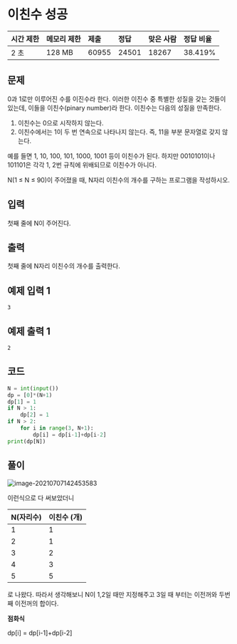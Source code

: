 # 이친수 성공

| 시간 제한 | 메모리 제한 | 제출  | 정답  | 맞은 사람 | 정답 비율 |
| :-------- | :---------- | :---- | :---- | :-------- | :-------- |
| 2 초      | 128 MB      | 60955 | 24501 | 18267     | 38.419%   |

## 문제

0과 1로만 이루어진 수를 이진수라 한다. 이러한 이진수 중 특별한 성질을 갖는 것들이 있는데, 이들을 이친수(pinary number)라 한다. 이친수는 다음의 성질을 만족한다.

1. 이친수는 0으로 시작하지 않는다.
2. 이친수에서는 1이 두 번 연속으로 나타나지 않는다. 즉, 11을 부분 문자열로 갖지 않는다.

예를 들면 1, 10, 100, 101, 1000, 1001 등이 이친수가 된다. 하지만 0010101이나 101101은 각각 1, 2번 규칙에 위배되므로 이친수가 아니다.

N(1 ≤ N ≤ 90)이 주어졌을 때, N자리 이친수의 개수를 구하는 프로그램을 작성하시오.

## 입력

첫째 줄에 N이 주어진다.

## 출력

첫째 줄에 N자리 이친수의 개수를 출력한다.

## 예제 입력 1 

```
3
```

## 예제 출력 1 

```
2
```

## 코드

```python
N = int(input())
dp = [0]*(N+1)
dp[1] = 1
if N > 1:
    dp[2] = 1
if N > 2:
    for i in range(3, N+1):
        dp[i] = dp[i-1]+dp[i-2]
print(dp[N])
```

## 풀이

![image-20210707142453583](README.assets/image-20210707142453583.png)

이런식으로 다 써보았더니 

| N(자리수) | 이친수 (개) |
| --------- | ----------- |
| 1         | 1           |
| 2         | 1           |
| 3         | 2           |
| 4         | 3           |
| 5         | 5           |

로 나왔다. 따라서 생각해보니 N이 1,2일 때만 지정해주고 3일 때 부터는 이전꺼와 두번째 이전꺼의 합이다.

**점화식**

dp[i] = dp[i-1]+dp[i-2]



